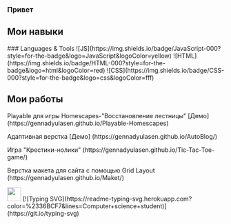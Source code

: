 ### Привет

<!--**GennadyUlasen/GennadyUlasen** is a ✨ _special_ ✨ repository because its `README.md` (this file) appears on your GitHub profile.
Here are some ideas to get you started:

- 🔭 I’m currently working on ...
- 🌱 I’m currently learning ...
- 👯 I’m looking to collaborate on ...
- 🤔 I’m looking for help with ...
- 💬 Ask me about ...
- 📫 How to reach me: ...
- 😄 Pronouns: ...
- ⚡ Fun fact: ...
-->
<h2>Мои навыки</h2>
### Languages & Tools
![JS](https://img.shields.io/badge/JavaScript-000?style=for-the-badge&logo=JavaScript&logoColor=yellow)
![HTML](https://img.shields.io/badge/HTML-000?style=for-the-badge&logo=html&logoColor=red)
![CSS](https://img.shields.io/badge/CSS-000?style=for-the-badge&logo=css&logoColor=fff)

 <h2>Мои работы</h2>
 <p>Playable для игры Homescapes-"Восстановление лестницы" [Демо](https://gennadyulasen.github.io/Playable-Homescapes)</p>
 <p>Адаптивная верстка [Демо] (https://gennadyulasen.github.io/AutoBlog/)</p>
 <p>Игра "Крестики-нолики" (https://gennadyulasen.github.io/Tic-Tac-Toe-game/)</p>
 <p>Верстка макета для сайта с помощью Grid Layout (https://gennadyulasen.github.io/Maket/)</p>
<img src="https://github.com/blackcater/blackcater/raw/main/images/Hi.gif" height="32"/></h1>
[![Typing SVG](https://readme-typing-svg.herokuapp.com?color=%2336BCF7&lines=Computer+science+student)](https://git.io/typing-svg)
